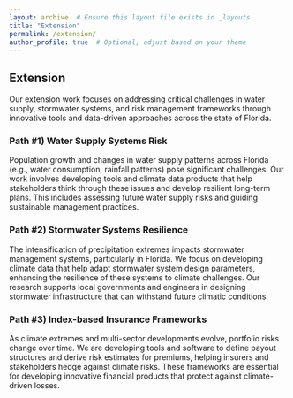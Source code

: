 ```yaml
---
layout: archive  # Ensure this layout file exists in _layouts
title: "Extension"
permalink: /extension/
author_profile: true  # Optional, adjust based on your theme
---
```


## Extension

Our extension work focuses on addressing critical challenges in water supply, stormwater systems, and risk management frameworks through innovative tools and data-driven approaches across the state of Florida.

### Path #1) Water Supply Systems Risk
Population growth and changes in water supply patterns across Florida (e.g., water consumption, rainfall patterns) pose significant challenges. Our work involves developing tools and climate data products that help stakeholders think through these issues and develop resilient long-term plans. This includes assessing future water supply risks and guiding sustainable management practices.

### Path #2) Stormwater Systems Resilience
The intensification of precipitation extremes impacts stormwater management systems, particularly in Florida. We focus on developing climate data that help adapt stormwater system design parameters, enhancing the resilience of these systems to climate challenges. Our research supports local governments and engineers in designing stormwater infrastructure that can withstand future climatic conditions.

### Path #3) Index-based Insurance Frameworks
As climate extremes and multi-sector developments evolve, portfolio risks change over time. We are developing tools and software to define payout structures and derive risk estimates for premiums, helping insurers and stakeholders hedge against climate risks. These frameworks are essential for developing innovative financial products that protect against climate-driven losses.
